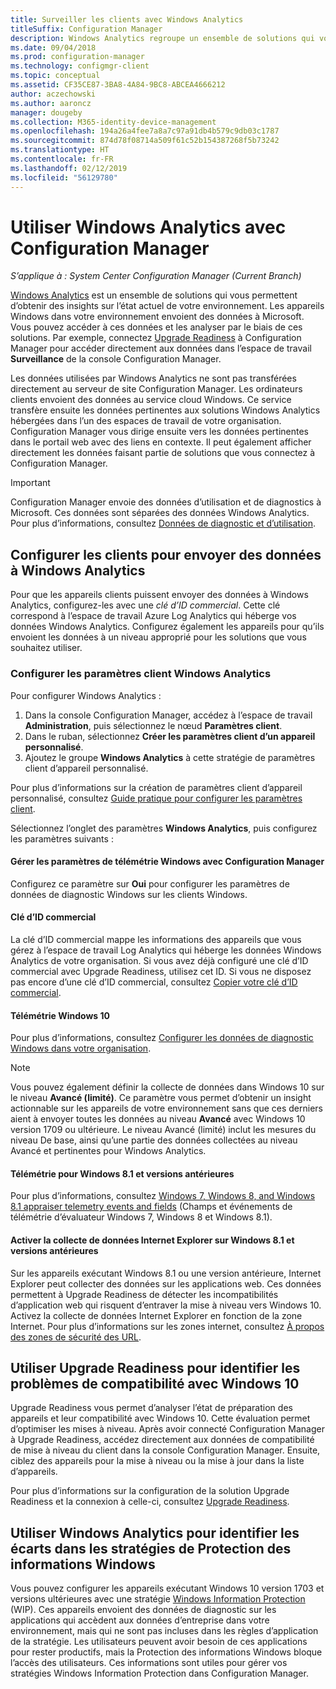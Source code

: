 ```yaml
---
title: Surveiller les clients avec Windows Analytics
titleSuffix: Configuration Manager
description: Windows Analytics regroupe un ensemble de solutions qui vous permettent d’obtenir des insights importants sur l’état actuel de votre environnement.
ms.date: 09/04/2018
ms.prod: configuration-manager
ms.technology: configmgr-client
ms.topic: conceptual
ms.assetid: CF35CE87-3BA8-4A84-9BC8-ABCEA4666212
author: aczechowski
ms.author: aaroncz
manager: dougeby
ms.collection: M365-identity-device-management
ms.openlocfilehash: 194a26a4fee7a8a7c97a91db4b579c9db03c1787
ms.sourcegitcommit: 874d78f08714a509f61c52b154387268f5b73242
ms.translationtype: HT
ms.contentlocale: fr-FR
ms.lasthandoff: 02/12/2019
ms.locfileid: "56129780"
---
```

# <a name="use-windows-analytics-with-configuration-manager"></a>Utiliser Windows Analytics avec Configuration Manager

*S’applique à : System Center Configuration Manager (Current Branch)*

[Windows Analytics](https://docs.microsoft.com/windows/deployment/update/windows-analytics-overview) est un ensemble de solutions qui vous permettent d’obtenir des insights sur l’état actuel de votre environnement. Les appareils Windows dans votre environnement envoient des données à Microsoft. Vous pouvez accéder à ces données et les analyser par le biais de ces solutions. Par exemple, connectez [Upgrade Readiness](/sccm/core/clients/manage/upgrade-readiness) à Configuration Manager pour accéder directement aux données dans l’espace de travail **Surveillance** de la console Configuration Manager.

Les données utilisées par Windows Analytics ne sont pas transférées directement au serveur de site Configuration Manager. Les ordinateurs clients envoient des données au service cloud Windows. Ce service transfère ensuite les données pertinentes aux solutions Windows Analytics hébergées dans l’un des espaces de travail de votre organisation. Configuration Manager vous dirige ensuite vers les données pertinentes dans le portail web avec des liens en contexte. Il peut également afficher directement les données faisant partie de solutions que vous connectez à Configuration Manager.

> [!Important]  
> Configuration Manager envoie des données d’utilisation et de diagnostics à Microsoft. Ces données sont séparées des données Windows Analytics. Pour plus d’informations, consultez [Données de diagnostic et d’utilisation](/sccm/core/plan-design/diagnostics/diagnostics-and-usage-data).  



## <a name="configure-clients-to-report-data-to-windows-analytics"></a>Configurer les clients pour envoyer des données à Windows Analytics

Pour que les appareils clients puissent envoyer des données à Windows Analytics, configurez-les avec une *clé d’ID commercial*. Cette clé correspond à l’espace de travail Azure Log Analytics qui héberge vos données Windows Analytics. Configurez également les appareils pour qu’ils envoient les données à un niveau approprié pour les solutions que vous souhaitez utiliser. 

### <a name="configure-windows-analytics-client-settings"></a>Configurer les paramètres client Windows Analytics
Pour configurer Windows Analytics : 
1. Dans la console Configuration Manager, accédez à l’espace de travail **Administration**, puis sélectionnez le nœud **Paramètres client**.  
2. Dans le ruban, sélectionnez **Créer les paramètres client d’un appareil personnalisé**.  
3. Ajoutez le groupe **Windows Analytics** à cette stratégie de paramètres client d’appareil personnalisé.  

Pour plus d’informations sur la création de paramètres client d’appareil personnalisé, consultez [Guide pratique pour configurer les paramètres client](/sccm/core/clients/deploy/configure-client-settings).

Sélectionnez l’onglet des paramètres **Windows Analytics**, puis configurez les paramètres suivants :  

#### <a name="manage-windows-telemetry-settings-with-configuration-manager"></a>Gérer les paramètres de télémétrie Windows avec Configuration Manager
Configurez ce paramètre sur **Oui** pour configurer les paramètres de données de diagnostic Windows sur les clients Windows.   

#### <a name="commercial-id-key"></a>Clé d’ID commercial
La clé d’ID commercial mappe les informations des appareils que vous gérez à l’espace de travail Log Analytics qui héberge les données Windows Analytics de votre organisation. Si vous avez déjà configuré une clé d’ID commercial avec Upgrade Readiness, utilisez cet ID. Si vous ne disposez pas encore d’une clé d’ID commercial, consultez [Copier votre clé d’ID commercial](https://docs.microsoft.com/windows/deployment/update/windows-analytics-get-started#copy-your-commercial-id-key).

#### <a name="windows-10-telemetry"></a>Télémétrie Windows 10
Pour plus d’informations, consultez [Configurer les données de diagnostic Windows dans votre organisation](https://docs.microsoft.com/windows/privacy/configure-windows-diagnostic-data-in-your-organization##diagnostic-data-level).

> [!Note]  
> Vous pouvez également définir la collecte de données dans Windows 10 sur le niveau **Avancé (limité)**. Ce paramètre vous permet d’obtenir un insight actionnable sur les appareils de votre environnement sans que ces derniers aient à envoyer toutes les données au niveau **Avancé** avec Windows 10 version 1709 ou ultérieure. Le niveau Avancé (limité) inclut les mesures du niveau De base, ainsi qu’une partie des données collectées au niveau Avancé et pertinentes pour Windows Analytics.

#### <a name="windows-81-and-earlier-telemetry"></a>Télémétrie pour Windows 8.1 et versions antérieures   
Pour plus d’informations, consultez [Windows 7, Windows 8, and Windows 8.1 appraiser telemetry events and fields](https://go.microsoft.com/fwlink/?LinkID=822965) (Champs et événements de télémétrie d’évaluateur Windows 7, Windows 8 et Windows 8.1).

#### <a name="enable-windows-81-and-earlier-internet-explorer-data-collection"></a>Activer la collecte de données Internet Explorer sur Windows 8.1 et versions antérieures
Sur les appareils exécutant Windows 8.1 ou une version antérieure, Internet Explorer peut collecter des données sur les applications web. Ces données permettent à Upgrade Readiness de détecter les incompatibilités d’application web qui risquent d’entraver la mise à niveau vers Windows 10. Activez la collecte de données Internet Explorer en fonction de la zone Internet. Pour plus d’informations sur les zones internet, consultez [À propos des zones de sécurité des URL](https://docs.microsoft.com/previous-versions/windows/internet-explorer/ie-developer/platform-apis/ms537183\(v=vs.85\)).



## <a name="use-upgrade-readiness-to-identify-windows-10-compatibility-issues"></a>Utiliser Upgrade Readiness pour identifier les problèmes de compatibilité avec Windows 10

Upgrade Readiness vous permet d’analyser l’état de préparation des appareils et leur compatibilité avec Windows 10. Cette évaluation permet d’optimiser les mises à niveau. Après avoir connecté Configuration Manager à Upgrade Readiness, accédez directement aux données de compatibilité de mise à niveau du client dans la console Configuration Manager. Ensuite, ciblez des appareils pour la mise à niveau ou la mise à jour dans la liste d’appareils.

Pour plus d’informations sur la configuration de la solution Upgrade Readiness et la connexion à celle-ci, consultez [Upgrade Readiness](/sccm/core/clients/manage/upgrade-readiness).



## <a name="use-windows-analytics-to-identify-gaps-in-windows-information-protection-policies"></a>Utiliser Windows Analytics pour identifier les écarts dans les stratégies de Protection des informations Windows

Vous pouvez configurer les appareils exécutant Windows 10 version 1703 et versions ultérieures avec une stratégie [Windows Information Protection](https://docs.microsoft.com/windows/threat-protection/windows-information-protection/protect-enterprise-data-using-wip) (WIP). Ces appareils envoient des données de diagnostic sur les applications qui accèdent aux données d’entreprise dans votre environnement, mais qui ne sont pas incluses dans les règles d’application de la stratégie. Les utilisateurs peuvent avoir besoin de ces applications pour rester productifs, mais la Protection des informations Windows bloque l’accès des utilisateurs. Ces informations sont utiles pour gérer vos stratégies Windows Information Protection dans Configuration Manager. 

